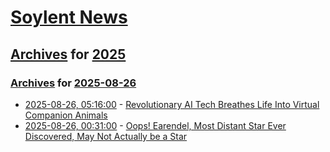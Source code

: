 # [Soylent News](../../../README.md)

## [Archives](../../index.md) for [2025](../index.md)

### [Archives](../../index.md) for [2025-08-26](index.md)

* [2025-08-26, 05:16:00](https://soylentnews.org/article.pl?sid=25/08/25/1248228&from=rss) - [Revolutionary AI Tech Breathes Life Into Virtual Companion Animals](https://soylentnews.org/article.pl?sid=25/08/25/1248228&from=rss)
* [2025-08-26, 00:31:00](https://soylentnews.org/article.pl?sid=25/08/25/1234216&from=rss) - [Oops! Earendel, Most Distant Star Ever Discovered, May Not Actually be a Star](https://soylentnews.org/article.pl?sid=25/08/25/1234216&from=rss)
